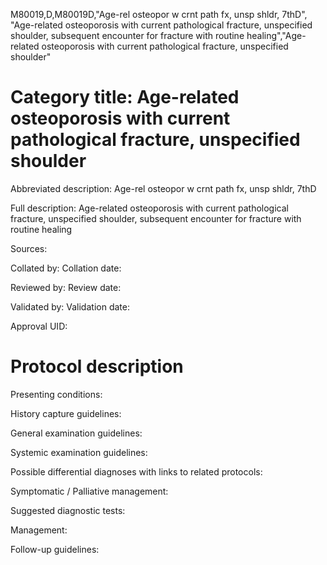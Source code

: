 M80019,D,M80019D,"Age-rel osteopor w crnt path fx, unsp shldr, 7thD", "Age-related osteoporosis with current pathological fracture, unspecified shoulder, subsequent encounter for fracture with routine healing","Age-related osteoporosis with current pathological fracture, unspecified shoulder"
# Category title: Age-related osteoporosis with current pathological fracture, unspecified shoulder

Abbreviated description: Age-rel osteopor w crnt path fx, unsp shldr, 7thD

Full description: Age-related osteoporosis with current pathological fracture, unspecified shoulder, subsequent encounter for fracture with routine healing

Sources:

Collated by:
Collation date:

Reviewed by:
Review date:

Validated by:
Validation date:

Approval UID:

# Protocol description

Presenting conditions:

History capture guidelines:

General examination guidelines:

Systemic examination guidelines:

Possible differential diagnoses with links to related protocols:

Symptomatic / Palliative management:

Suggested diagnostic tests:

Management:

Follow-up guidelines:
